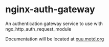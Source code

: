 nginx-auth-gateway
==================

An authentication gateway service to use with ngx_http_auth_request_module

Documentation will be located at [xuu.motd.org]()
